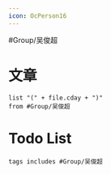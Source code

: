 ```yaml
---
icon: OcPerson16
---
```

#Group/吴俊超 
# 文章
```dataview
list "(" + file.cday + ")"
from #Group/吴俊超  
```
# Todo List
```tasks
tags includes #Group/吴俊超 
```